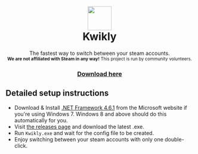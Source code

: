 <h1 align="center">
  <img  src="https://raw.githubusercontent.com/MrBurrBurr/Kwikly/master/Kwikly/images/icon.ico" height="64" width="64" />
  <br/>
  Kwikly
</h1>
<p align="center">
  The fastest way to switch between your steam accounts.<br/>
  <sup><b>We are not affiliated with Steam in any way!</b> This project is run by community volunteers.
</p>
<h3 align="center">
  <a href="https://github.com/MrBurrBurr/Kwikly/releases/latest">Download here</a>
</h3>

## Detailed setup instructions
- Download & Install [.NET Framework 4.6.1](http://go.microsoft.com/fwlink/?LinkId=671744) from the Microsoft website if you're using Windows 7. Windows 8 and above should do this automatically for you.
- Visit [the releases page](https://github.com/MrBurrBurr/Kwikly/releases) and download the latest .exe.
- Run `Kwikly.exe` and wait for the config file to be created.
- Enjoy switching between your steam accounts with only one double-click.
